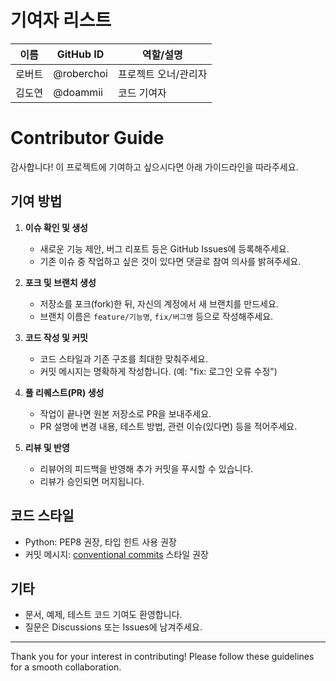 # 기여자 리스트

| 이름         | GitHub ID         | 역할/설명           |
| ------------ | ----------------- | ------------------- |
| 로버트 | @roberchoi     | 프로젝트 오너/관리자 |
| 김도연 | @doammii      | 코드 기여자     |

# Contributor Guide

감사합니다! 이 프로젝트에 기여하고 싶으시다면 아래 가이드라인을 따라주세요.

## 기여 방법

1. **이슈 확인 및 생성**
   - 새로운 기능 제안, 버그 리포트 등은 GitHub Issues에 등록해주세요.
   - 기존 이슈 중 작업하고 싶은 것이 있다면 댓글로 참여 의사를 밝혀주세요.

2. **포크 및 브랜치 생성**
   - 저장소를 포크(fork)한 뒤, 자신의 계정에서 새 브랜치를 만드세요.
   - 브랜치 이름은 `feature/기능명`, `fix/버그명` 등으로 작성해주세요.

3. **코드 작성 및 커밋**
   - 코드 스타일과 기존 구조를 최대한 맞춰주세요.
   - 커밋 메시지는 명확하게 작성합니다. (예: "fix: 로그인 오류 수정")

4. **풀 리퀘스트(PR) 생성**
   - 작업이 끝나면 원본 저장소로 PR을 보내주세요.
   - PR 설명에 변경 내용, 테스트 방법, 관련 이슈(있다면) 등을 적어주세요.

5. **리뷰 및 반영**
   - 리뷰어의 피드백을 반영해 추가 커밋을 푸시할 수 있습니다.
   - 리뷰가 승인되면 머지됩니다.

## 코드 스타일
- Python: PEP8 권장, 타입 힌트 사용 권장
- 커밋 메시지: [conventional commits](https://www.conventionalcommits.org/ko/v1.0.0/) 스타일 권장

## 기타
- 문서, 예제, 테스트 코드 기여도 환영합니다.
- 질문은 Discussions 또는 Issues에 남겨주세요.

---

Thank you for your interest in contributing! Please follow these guidelines for a smooth collaboration.
